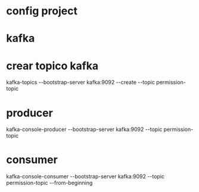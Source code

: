 # config project

# kafka
# crear topico kafka
kafka-topics --bootstrap-server kafka:9092 --create --topic permission-topic
# producer
kafka-console-producer --bootstrap-server kafka:9092 --topic permission-topic
# consumer 
kafka-console-consumer --bootstrap-server kafka:9092 --topic permission-topic --from-beginning